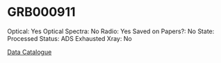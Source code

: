 # GRB000911

Optical: Yes
Optical Spectra: No
Radio: Yes
Saved on Papers?: No
State: Processed
Status: ADS Exhausted
Xray: No

[Data Catalogue](GRB000911%20c276559f8b844a479f3af03fe1eb8e95/Data%20Catalogue%2078d442fcf6ef4fea9be2ac1bd181ca9d.md)